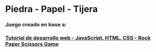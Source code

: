 # Piedra - Papel - Tijera

### Juego creado en base a:
### [Tutorial de desarrollo web - JavaScript, HTML, CSS - Rock Paper Scissors Game](http://https://www.youtube.com/watch?v=jaVNP3nIAv0&feature=youtu.be "Tutorial de desarrollo web - JavaScript, HTML, CSS - Rock Paper Scissors Game")

